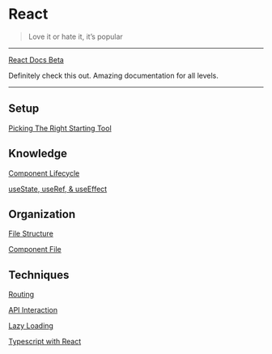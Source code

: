 # React

> Love it or hate it, it’s popular
> 

---

[React Docs Beta](https://beta.reactjs.org/)

Definitely check this out. Amazing documentation for all levels.

---

## Setup

[Picking The Right Starting Tool](React%20fc189d56df0542f9a379e5aec2decf50/Picking%20The%20Right%20Starting%20Tool%20022e728ecf84472e8f35c9b1edb76497.md)

## Knowledge

[Component Lifecycle](React%20fc189d56df0542f9a379e5aec2decf50/Component%20Lifecycle%204c8b891e3261445ab188133cfb30953e.md)

[useState, useRef, & useEffect](React%20fc189d56df0542f9a379e5aec2decf50/useState,%20useRef,%20&%20useEffect%20009b42e51d4444cdb7c354577738e764.md)

## Organization

[File Structure](React%20fc189d56df0542f9a379e5aec2decf50/File%20Structure%20ff60f772453f4428bc2e205f48252861.md)

[Component File](React%20fc189d56df0542f9a379e5aec2decf50/Component%20File%20ec8c9aec2a2948aca5fd6fc1ad53d9f2.md)

## Techniques

[Routing](React%20fc189d56df0542f9a379e5aec2decf50/Routing%20bec42cf9e78243e8b488d8fd1b86ccdb.md)

[API Interaction](React%20fc189d56df0542f9a379e5aec2decf50/API%20Interaction%20e984f10b2aef453a8b1b5133ceb19bd0.md)

[Lazy Loading](React%20fc189d56df0542f9a379e5aec2decf50/Lazy%20Loading%2055874e662e2b424d9ac3c2405b90ac35.md)

[Typescript with React](React%20fc189d56df0542f9a379e5aec2decf50/Typescript%20with%20React%20cf56f8d9ac04481890cea2942e51e74a.md)
